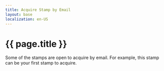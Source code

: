 ```yaml
---
title: Acquire Stamp by Email
layout: base
localization: en-US
---
```


# {{ page.title }}

Some of the stamps are open to acquire by email. For example, this stamp can be your first stamp to acquire.

